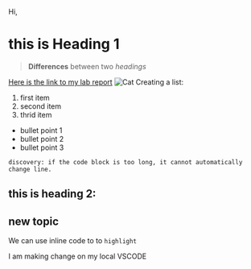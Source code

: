 Hi, 

# this is Heading 1 

> **Differences** between two *headings*

[Here is the link to my lab report](https://github.com/astoriama/cse15l-lab-reports/edit/main/index.md)
![Cat](https://i.guim.co.uk/img/media/26392d05302e02f7bf4eb143bb84c8097d09144b/446_167_3683_2210/master/3683.jpg?width=1200&height=1200&quality=85&auto=format&fit=crop&s=49ed3252c0b2ffb49cf8b508892e452d )
Creating a list:
1. first item
2. second item
3. thrid item

* bullet point 1
* bullet point 2
* bullet point 3

```
discovery: if the code block is too long, it cannot automatically change line.
```
## this is heading 2: 

new topic
---
We can use inline code to to `highlight`

I am making change on my local VSCODE